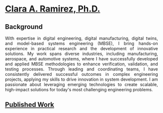 # [Clara A. Ramirez, Ph.D.](https://www.linkedin.com/in/clara-aramirez/)

## Background

<p style="text-align: justify;">
With expertise in digital engineering, digital manufacturing, digital twins, and model-based systems engineering (MBSE), I bring hands-on experience in practical research and the development of innovative solutions. My work spans diverse industries, including manufacturing, aerospace, and automotive systems, where I have successfully developed and applied MBSE methodologies to enhance verification, validation, and testing processes. Through leading and coordinating teams, I have consistently delivered successful outcomes in complex engineering projects, applying my skills to drive innovation in system development. I am passionate about leveraging emerging technologies to create scalable, high-impact solutions for today's most challenging engineering problems.
</p>

## [Published Work](https://orcid.org/0000-0002-1239-9931)

